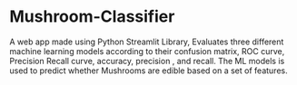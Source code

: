 # Mushroom-Classifier
A web app made using Python Streamlit Library, Evaluates three different machine learning models according to their confusion matrix, ROC curve, Precision Recall curve, accuracy, precision , and recall. The ML models is used to predict whether Mushrooms are edible based on a set of features.
